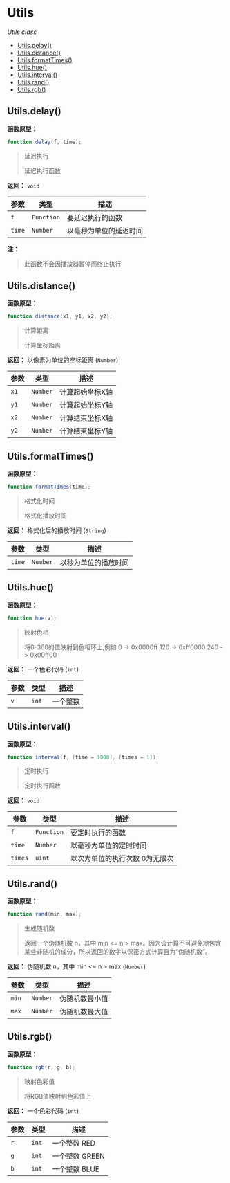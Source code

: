 # Utils

*Utils class*

- [Utils.delay()](#utilsdelay)
- [Utils.distance()](#utilsdistance)
- [Utils.formatTimes()](#utilsformattimes)
- [Utils.hue()](#utilshue)
- [Utils.interval()](#utilsinterval)
- [Utils.rand()](#utilsrand)
- [Utils.rgb()](#utilsrgb)

## Utils.delay()

**函数原型：**

```actionscript
function delay(f, time);
```

> 延迟执行
>
> 延迟执行函数

**返回：** `void`

| 参数 | 类型 | 描述 |
|---|---|---|
| `f` | `Function` | 要延迟执行的函数 |
| `time` | `Number` | 以毫秒为单位的延迟时间 |

**注：**

> 此函数不会因播放器暂停而终止执行

## Utils.distance()

**函数原型：**

```actionscript
function distance(x1, y1, x2, y2);
```

> 计算距离
>
> 计算坐标距离

**返回：** 以像素为单位的座标距离 (`Number`)

| 参数 | 类型 | 描述 |
|---|---|---|
| `x1` | `Number` | 计算起始坐标X轴 |
| `y1` | `Number` | 计算起始坐标Y轴 |
| `x2` | `Number` | 计算结束坐标X轴 |
| `y2` | `Number` | 计算结束坐标Y轴 |

## Utils.formatTimes()

**函数原型：**

```actionscript
function formatTimes(time);
```

> 格式化时间
>
> 格式化播放时间

**返回：** 格式化后的播放时间 (`String`)

| 参数 | 类型 | 描述 |
|---|---|---|
| `time` | `Number` | 以秒为单位的播放时间 |

## Utils.hue()

**函数原型：**

```actionscript
function hue(v);
```

> 映射色相
>
> 将0-360的值映射到色相环上,例如
0 -> 0x0000ff
120 -> 0xff0000
240 -> 0x00ff00

**返回：** 一个色彩代码 (`int`)

| 参数 | 类型 | 描述 |
|---|---|---|
| `v` | `int` | 一个整数 |

## Utils.interval()

**函数原型：**

```actionscript
function interval(f, [time = 1000], [times = 1]);
```

> 定时执行
>
> 定时执行函数

**返回：** `void`

| 参数 | 类型 | 描述 |
|---|---|---|
| `f` | `Function` | 要定时执行的函数 |
| `time` | `Number` | 以毫秒为单位的定时时间 |
| `times` | `uint` | 以次为单位的执行次数 0为无限次 |

## Utils.rand()

**函数原型：**

```actionscript
function rand(min, max);
```

> 生成随机数
>
> 返回一个伪随机数 n，其中 min <= n > max。因为该计算不可避免地包含某些非随机的成分，所以返回的数字以保密方式计算且为“伪随机数”。

**返回：** 伪随机数 n，其中 min <= n > max (`Number`)

| 参数 | 类型 | 描述 |
|---|---|---|
| `min` | `Number` | 伪随机数最小值 |
| `max` | `Number` | 伪随机数最大值 |

## Utils.rgb()

**函数原型：**

```actionscript
function rgb(r, g, b);
```

> 映射色彩值
>
> 将RGB值映射到色彩值上

**返回：** 一个色彩代码 (`int`)

| 参数 | 类型 | 描述 |
|---|---|---|
| `r` | `int` | 一个整数 RED |
| `g` | `int` | 一个整数 GREEN |
| `b` | `int` | 一个整数 BLUE |

